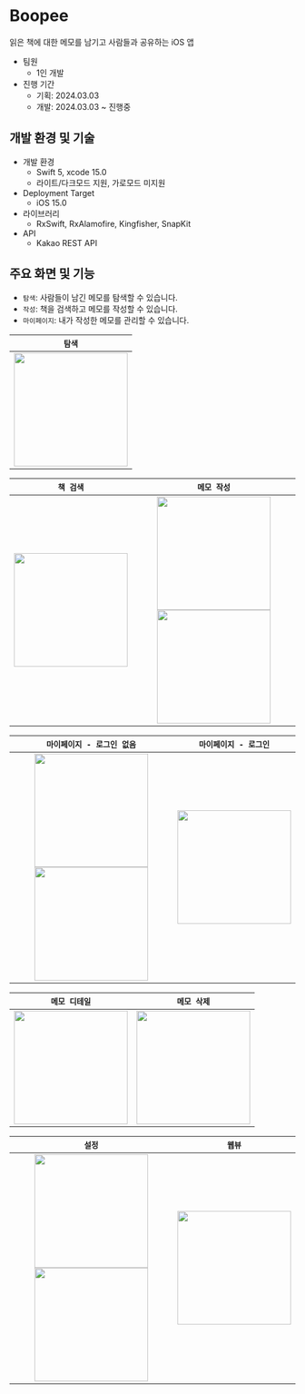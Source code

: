 # Boopee
읽은 책에 대한 메모를 남기고 사람들과 공유하는 iOS 앱

- 팀원
    - 1인 개발
- 진행 기간
    - 기획: 2024.03.03
    - 개발: 2024.03.03 ~ 진행중

## 개발 환경 및 기술
- 개발 환경
    - Swift 5, xcode 15.0
    - 라이트/다크모드 지원, 가로모드 미지원
- Deployment Target
    - iOS 15.0
- 라이브러리
    - RxSwift, RxAlamofire, Kingfisher, SnapKit
- API
    - Kakao REST API

## 주요 화면 및 기능
- `탐색`: 사람들이 남긴 메모를 탐색할 수 있습니다.
- `작성`: 책을 검색하고 메모를 작성할 수 있습니다.
- `마이페이지`: 내가 작성한 메모를 관리할 수 있습니다.

|`탐색`|
|:----:|
| <img src="https://github.com/yunjikimm/Boopee/assets/68881093/51f54260-250a-468b-b0be-96caf15f6ffd" width="200"> |

|`책 검색`|`메모 작성`|
|:----:|:----:|
| <img src="https://github.com/yunjikimm/Boopee/assets/68881093/45898e88-894c-4305-9857-8a86eb80f2c5" width="200"> | <img src="https://github.com/yunjikimm/Boopee/assets/68881093/2654160b-e2cd-4d3a-9c56-44610adc605d" width="200"> <img src="https://github.com/yunjikimm/Boopee/assets/68881093/5c95355c-7a6e-4c58-ac91-fde99db4293b" width="200"> |

|`마이페이지 - 로그인 없음`|`마이페이지 - 로그인`|
|:----:|:----:|
| <img src="https://github.com/yunjikimm/Boopee/assets/68881093/cd9a3dac-a5db-4f5d-b498-284e04c91011" width="200"> <img src="https://github.com/yunjikimm/Boopee/assets/68881093/4ea9ed3a-0a4b-455e-974a-e6f1e031c514" width="200"> | <img src="https://github.com/yunjikimm/Boopee/assets/68881093/62edd8f0-5a5d-42e2-99d1-ec32cd4f586b" width="200"> |

|`메모 디테일`|`메모 삭제`|
|:----:|:----:|
| <img src="https://github.com/yunjikimm/Boopee/assets/68881093/c709d6cc-3274-4b71-873b-b7c1cf8a7063" width="200"> | <img src="https://github.com/yunjikimm/Boopee/assets/68881093/2796f824-c1f4-4327-bb83-e73f99695fca" width="200"> |

|`설정`|`웹뷰`|
|:----:|:----:|
| <img src="https://github.com/yunjikimm/Boopee/assets/68881093/9a6801a2-f689-4bcb-9d01-fa580440706f" width="200"> <img src="https://github.com/yunjikimm/Boopee/assets/68881093/6a0fbeff-e930-4f8d-b473-2ebda5813db5" width="200"> | <img src="https://github.com/yunjikimm/Boopee/assets/68881093/a26879d4-6c00-48ba-ae57-0dedee17eadf" width="200"> |
